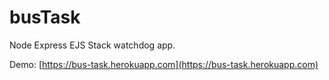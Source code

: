 # busTask

Node Express EJS Stack watchdog app.

Demo: [https://bus-task.herokuapp.com](https://bus-task.herokuapp.com)
